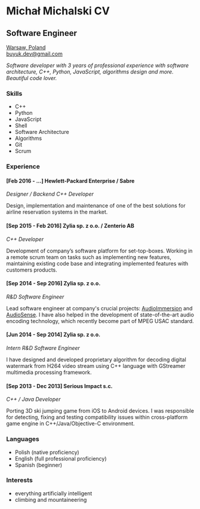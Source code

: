 Michał Michalski CV
====================
Software Engineer
--------------------

[Warsaw, Poland](https://goo.gl/maps/Brh7qcGuLKx)  
[buyuk.dev@gmail.com](mailto:buyuk.dev@gmail.com)

*Software developer with 3 years of professional experience with software architecture,
C++, Python, JavaScript, algorithms design and more. Beautiful code lover.*

### Skills

+ C++
+ Python
+ JavaScript
+ Shell
+ Software Architecture
+ Algorithms
+ Git
+ Scrum


### Experience

#### [Feb 2016 - ...] Hewlett-Packard Enterprise / Sabre

*Designer / Backend C++ Developer*

Design, implementation and maintenance of one of the best solutions for airline reservation systems in the market.

#### [Sep 2015 - Feb 2016] Zylia sp. z o.o. / Zenterio AB

*C++ Developer*

Development of company’s software platform for set-top-boxes. Working in a remote scrum team on tasks such as implementing new features, maintaining existing code base and integrating implemented features with customers products.

#### [Sep 2014 - Sep 2016] Zylia sp. z o.o.

*R&D Software Engineer*

Lead software engineer at company's crucial projects: [AudioImmersion][1] and [AudioSense][2]. I have also helped in the development of state-of-the-art audio encoding technology, which recently become part of MPEG USAC standard.

[1]: http://audioimmersion.pl/
[2]: http://www.zylia.pl/3d-audiosense.html

#### [Jun 2014 - Sep 2014] Zylia sp. z o.o.

*Intern R&D Software Engineer*

I have designed and developed proprietary algorithm for decoding digital watermark from H264 video stream using C++ language with GStreamer multimedia processing framework.

#### [Sep 2013 - Dec 2013] Serious Impact s.c.

*C++ / Java Developer*

Porting 3D ski jumping game from iOS to Android devices. I was responsible for detecting, fixing and testing compatibility issues within cross-platform game engine in C++/Java/Objective-C environment.


### Languages

+ Polish (native proficiency)
+ English (full professional proficiency)
+ Spanish (beginner)


### Interests

+ everything artificially intelligent
+ climbing and mountaineering

